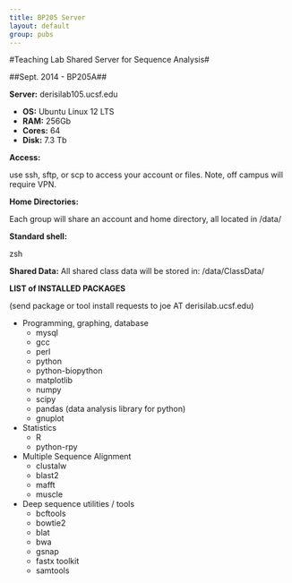 ```yaml
---
title: BP205 Server
layout: default
group: pubs
---
```


#Teaching Lab Shared Server for Sequence Analysis#

##Sept. 2014 - BP205A##

**Server:**	derisilab105.ucsf.edu

- **OS:**	Ubuntu Linux 12 LTS
- **RAM:** 256Gb
- **Cores:** 64
- **Disk:** 7.3 Tb


**Access:** 	

use ssh, sftp, or scp to access your account or files. Note, off campus will require VPN.

**Home Directories:**

Each group will share an account and home directory, all located in /data/

**Standard shell:** 	

zsh

**Shared Data:** All shared class data will be stored in: /data/ClassData/ 	

**LIST of INSTALLED PACKAGES**

(send package or tool install requests to joe AT derisilab.ucsf.edu)

- Programming, graphing, database
	- mysql
	- gcc
	- perl
	- python
	- python-biopython
	- matplotlib
	- numpy
	- scipy
	- pandas  (data analysis library for python)
	- gnuplot
- Statistics
	- R
	- python-rpy
- Multiple Sequence Alignment
	- clustalw
	- blast2
	- mafft 
	- muscle 
- Deep sequence utilities / tools
	- bcftools 
	- bowtie2 
	- blat
	- bwa
	- gsnap
	- fastx toolkit 
	- samtools


